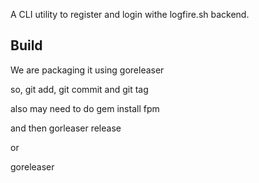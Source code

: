 A CLI utility to register and login withe logfire.sh backend.

## Build
We are packaging it using goreleaser

so, git add, git commit and git tag

also may need to do
gem install fpm

and then 
gorleaser release

or

goreleaser 